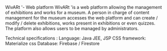 WivARt '- Web platform
WivARt 'is a web platform allowing the management of exhibitions and works for a museum. A person in charge of content management for the museum accesses the web platform and can create / modify / delete exhibitions, works present in exhibitions or even quizzes. The platform also allows users to be managed by administrators.

Technical specifications :
Language: Java JEE, JSP
CSS framework: Materialize css
Database: Firebase / Firestore

